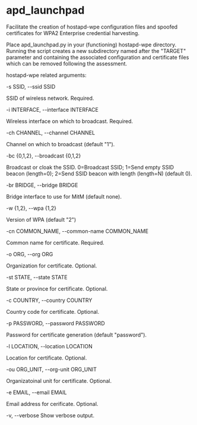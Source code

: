 # apd_launchpad
Facilitate the creation of hostapd-wpe configuration files and spoofed certificates for WPA2 Enterprise credential harvesting.

Place apd_launchpad.py in your (functioning) hostapd-wpe directory. Running the script creates a new subdirectory named after the "TARGET" parameter and containing the associated configuration and certificate files which can be removed following the assessment.

hostapd-wpe related arguments:

-s SSID, --ssid SSID

SSID of wireless network. Required.

-i INTERFACE, --interface INTERFACE  

Wireless interface on which to broadcast. Required.

-ch CHANNEL, --channel CHANNEL  

Channel on which to broadcast (default "1").

-bc {0,1,2}, --broadcast {0,1,2}  

Broadcast or cloak the SSID. 0=Broadcast SSID; 1=Send empty SSID beacon (length=0); 2=Send SSID beacon with length (length=N) (default 0).

-br BRIDGE, --bridge BRIDGE

Bridge interface to use for MitM (default none).

-w {1,2}, --wpa {1,2}

Version of WPA (default "2")

-cn COMMON_NAME, --common-name COMMON_NAME

Common name for certificate. Required.

-o ORG, --org ORG     

Organization for certificate. Optional.

-st STATE, --state STATE

State or province for certificate. Optional.

-c COUNTRY, --country COUNTRY

Country code for certificate. Optional.

-p PASSWORD, --password PASSWORD

Password for certificate generation (default "password").

-l LOCATION, --location LOCATION

Location for certificate. Optional.

-ou ORG_UNIT, --org-unit ORG_UNIT

Organizatoinal unit for certificate. Optional.

-e EMAIL, --email EMAIL

Email address for cerificate. Optional.

-v, --verbose
Show verbose output.
